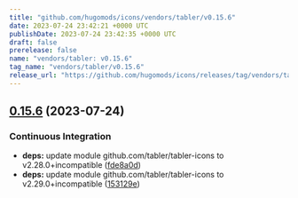 ```yaml
---
title: "github.com/hugomods/icons/vendors/tabler/v0.15.6"
date: 2023-07-24 23:42:21 +0000 UTC
publishDate: 2023-07-24 23:42:35 +0000 UTC
draft: false
prerelease: false
name: "vendors/tabler: v0.15.6"
tag_name: "vendors/tabler/v0.15.6"
release_url: "https://github.com/hugomods/icons/releases/tag/vendors/tabler/v0.15.6"
---
```


## [0.15.6](https://github.com/hugomods/icons/compare/vendors/tabler/v0.15.5...vendors/tabler/v0.15.6) (2023-07-24)


### Continuous Integration

* **deps:** update module github.com/tabler/tabler-icons to v2.28.0+incompatible ([fde8a0d](https://github.com/hugomods/icons/commit/fde8a0d4c2149b45f36c489af4ef10fc44f5ce77))
* **deps:** update module github.com/tabler/tabler-icons to v2.29.0+incompatible ([153129e](https://github.com/hugomods/icons/commit/153129eb4abc114a46788fa7057167e1b10efe0f))
